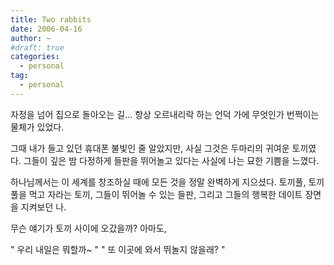 ```yaml
---
title: Two rabbits
date: 2006-04-16
author: ~
#draft: true
categories:
  - personal
tag:
  - personal
---
```




자정을 넘어 집으로 돌아오는 길... 항상 오르내리락 하는 언덕 가에 무엇인가 번쩍이는 물체가 있었다. 

그때 내가 들고 있던 휴대폰 불빛인 줄 알았지만, 사실 그것은 두마리의 귀여운 토끼였다. 그들이 깊은 밤 다정하게 들판을 뛰어놀고 있다는 사실에 나는 묘한 기쁨을 느꼈다.

하나님께서는 이 세계를 창조하실 때에 모든 것을 정말 완벽하게 지으셨다. 토끼풀, 토끼풀을 먹고 자라는 토끼, 그들이 뛰어놀 수 있는 들판, 그리고 그들의 행복한 데이트 장면을 지켜보던 나.

무슨 얘기가 토끼 사이에 오갔을까?
아마도,

" 우리 내일은 뭐할까~ "
" 또 이곳에 와서 뛰놀지 않을래? "


 







